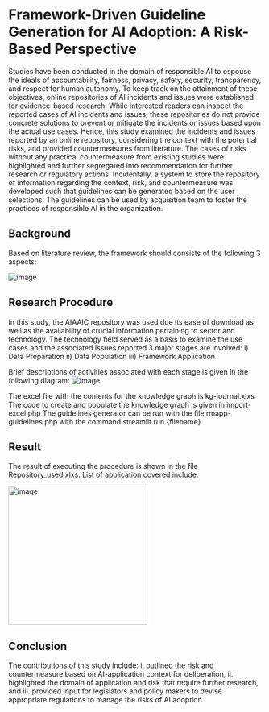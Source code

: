 # Framework-Driven Guideline Generation for AI Adoption: A Risk-Based Perspective 

Studies have been conducted in the domain of responsible AI to espouse the ideals of accountability, fairness, privacy, safety, security, transparency, and respect for human autonomy. To keep track on the attainment of these objectives, online repositories of AI incidents and issues were established for evidence-based research. While interested readers can inspect the reported cases of AI incidents and issues, these repositories do not provide concrete solutions to prevent or mitigate the incidents or issues based upon the actual use cases. Hence, this study examined the incidents and issues reported by an online repository, considering the context with the potential risks, and provided countermeasures from literature. The cases of risks without any practical countermeasure from existing studies were highlighted and further segregated into recommendation for further research or regulatory actions. Incidentally, a system to store the repository of information regarding the context, risk, and countermeasure was developed such that guidelines can be generated based on the user selections. The guidelines can be used by acquisition team to foster the practices of responsible AI in the organization. 

## Background
Based on literature review, the framework should consists of the following 3 aspects:

![image](https://github.com/user-attachments/assets/433417df-c114-4b96-83f3-9775eef03c5a)

## Research Procedure
In this study, the AIAAIC repository was used due its ease of download as well as the availability of crucial information pertaining to sector and technology. The technology field served as a basis to examine the use cases and the associated issues reported.3 major stages are involved:
i)      Data Preparation
ii)     Data Population
iii)    Framework Application

Brief descriptions of activities associated with each stage is given in the following diagram:
![image](https://github.com/user-attachments/assets/c1665980-a40b-4232-9309-a68c93ac534e)

The excel file with the contents for the knowledge graph is kg-journal.xlxs
The code to create and populate the knowledge graph is given in import-excel.php 
The guidelines generator can be run with the file rmapp-guidelines.php with the command streamlit run {filename}

## Result
The result of executing the procedure is shown in the file Repository_used.xlxs. List of application covered include:

<img width="276" alt="image" src="https://github.com/user-attachments/assets/ac2e370d-0aea-46b2-8341-e0b00cdc3ef1">

## Conclusion
The contributions of this study include:
i.	  outlined the risk and countermeasure based on AI-application context for deliberation,
ii.	  highlighted the domain of application and risk that require further research, and
iii.	provided input for legislators and policy makers to devise appropriate regulations to manage the risks of AI adoption. 
